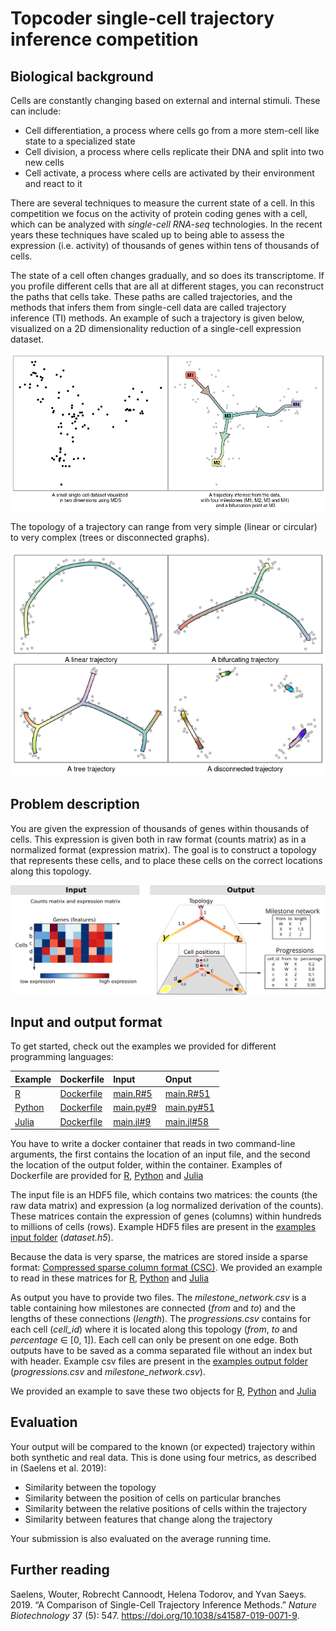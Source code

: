 Topcoder single-cell trajectory inference competition
================

## Biological background

Cells are constantly changing based on external and internal stimuli.
These can include:

  - Cell differentiation, a process where cells go from a more stem-cell
    like state to a specialized state
  - Cell division, a process where cells replicate their DNA and split
    into two new cells
  - Cell activate, a process where cells are activated by their
    environment and react to it

There are several techniques to measure the current state of a cell. In
this competition we focus on the activity of protein coding genes with a
cell, which can be analyzed with *single-cell RNA-seq* technologies. In
the recent years these techniques have scaled up to being able to assess
the expression (i.e. activity) of thousands of genes within tens of
thousands of cells.

The state of a cell often changes gradually, and so does its
transcriptome. If you profile different cells that are all at different
stages, you can reconstruct the paths that cells take. These paths are
called trajectories, and the methods that infers them from single-cell
data are called trajectory inference (TI) methods. An example of such a
trajectory is given below, visualized on a 2D dimensionality reduction
of a single-cell expression dataset.

![](description_files/figure-gfm/unnamed-chunk-2-1.png)<!-- -->

The topology of a trajectory can range from very simple (linear or
circular) to very complex (trees or disconnected graphs).

![](description_files/figure-gfm/unnamed-chunk-3-1.png)<!-- -->

## Problem description

You are given the expression of thousands of genes within thousands of
cells. This expression is given both in raw format (counts matrix) as in
a normalized format (expression matrix). The goal is to construct a
topology that represents these cells, and to place these cells on the
correct locations along this topology.

![](img/input_output.png)

## Input and output format

To get started, check out the examples we provided for different
programming
languages:

| Example                                | Dockerfile                                            | Input                                                 | Onput                                                   |
| :------------------------------------- | :---------------------------------------------------- | :---------------------------------------------------- | :------------------------------------------------------ |
| [R](../containers/methods/r)           | [Dockerfile](../containers/methods/r/Dockerfile)      | [main.R\#5](../containers/methods/r/main.R#L5)        | [main.R\#51](../containers/methods/r/main.R#L51)        |
| [Python](../containers/methods/python) | [Dockerfile](../containers/methods/python/Dockerfile) | [main.py\#9](../containers/methods/python/main.py#L9) | [main.py\#51](../containers/methods/python/main.py#L51) |
| [Julia](../containers/methods/julia)   | [Dockerfile](../containers/methods/julia/Dockerfile)  | [main.jl\#9](../containers/methods/julia/main.jl#L9)  | [main.jl\#58](../containers/methods/julia/main.jl#L58)  |

You have to write a docker container that reads in two command-line
arguments, the first contains the location of an input file, and the
second the location of the output folder, within the container. Examples
of Dockerfile are provided for [R](../containers/methods/r/Dockerfile),
[Python](../containers/methods/python/Dockerfile) and
[Julia](../containers/methods/julia/Dockerfile)

The input file is an HDF5 file, which contains two matrices: the counts
(the raw data matrix) and expression (a log normalized derivation of the
counts). These matrices contain the expression of genes (columns) within
hundreds to millions of cells (rows). Example HDF5 files are present in
the [examples input folder](../examples/input) (*dataset.h5*).

Because the data is very sparse, the matrices are stored inside a sparse
format: [Compressed sparse column format
(CSC)](https://en.wikipedia.org/wiki/Sparse_matrix#Compressed_sparse_column_\(CSC_or_CCS\)).
We provided an example to read in these matrices for
[R](../containers/methods/r/main.R#5),
[Python](../containers/methods/python/main.py#9) and
[Julia](../containers/methods/julia/main.jl#9)

As output you have to provide two files. The *milestone\_network.csv* is
a table containing how milestones are connected (*from* and *to*) and
the lengths of these connections (*length*). The *progressions.csv*
contains for each cell (*cell\_id*) where it is located along this
topology (*from*, *to* and *percentage* ∈ \[0, 1\]). Each cell can only
be present on one edge. Both outputs have to be saved as a comma
separated file without an index but with header. Example csv files are
present in the [examples output folder](../examples/output)
(*progressions.csv* and *milestone\_network.csv*).

We provided an example to save these two objects for
[R](../containers/methods/r/main.R#5),
[Python](../containers/methods/python/main.py#9) and
[Julia](../containers/methods/julia/main.jl#9)

## Evaluation

Your output will be compared to the known (or expected) trajectory
within both synthetic and real data. This is done using four metrics, as
described in (Saelens et al. 2019):

  - Similarity between the topology
  - Similarity between the position of cells on particular branches
  - Similarity between the relative positions of cells within the
    trajectory
  - Similarity between features that change along the trajectory

Your submission is also evaluated on the average running time.

## Further reading

<div id="refs" class="references">

<div id="ref-Saelens_Cannoodt_Todorov_Saeys_2019">

Saelens, Wouter, Robrecht Cannoodt, Helena Todorov, and Yvan Saeys.
2019. “A Comparison of Single-Cell Trajectory Inference Methods.”
*Nature Biotechnology* 37 (5): 547.
<https://doi.org/10.1038/s41587-019-0071-9>.

</div>

</div>

